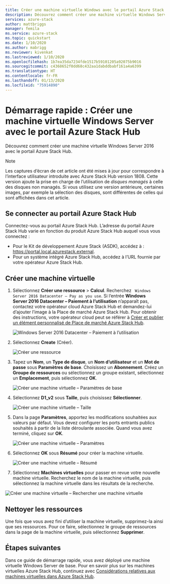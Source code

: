 ```yaml
---
title: Créer une machine virtuelle Windows avec le portail Azure Stack Hub | Microsoft Docs
description: Découvrez comment créer une machine virtuelle Windows Server 2016 avec le portail Azure Stack Hub.
services: azure-stack
author: mattbriggs
manager: femila
ms.service: azure-stack
ms.topic: quickstart
ms.date: 1/10/2020
ms.author: mabrigg
ms.reviewer: kivenkat
ms.lastreviewed: 1/10/2020
ms.openlocfilehash: 1b7ea35da7234fde1517b59101205a92075b9016
ms.sourcegitcommit: c4368652f0dd68c432aa1dabddbabf161a4a6399
ms.translationtype: HT
ms.contentlocale: fr-FR
ms.lasthandoff: 01/13/2020
ms.locfileid: "75914890"
---
```

# <a name="quickstart-create-a-windows-server-vm-with-the-azure-stack-hub-portal"></a>Démarrage rapide : Créer une machine virtuelle Windows Server avec le portail Azure Stack Hub

Découvrez comment créer une machine virtuelle Windows Server 2016 avec le portail Azure Stack Hub.

> [!NOTE]  
> Les captures d’écran de cet article ont été mises à jour pour correspondre à l’interface utilisateur introduite avec Azure Stack Hub version 1808. Cette version ajoute la prise en charge de l’utilisation de *disques managés* à celle des disques non managés. Si vous utilisez une version antérieure, certaines images, par exemple la sélection des disques, sont différentes de celles qui sont affichées dans cet article.  


## <a name="sign-in-to-the-azure-stack-hub-portal"></a>Se connecter au portail Azure Stack Hub

Connectez-vous au portail Azure Stack Hub. L’adresse du portail Azure Stack Hub varie en fonction du produit Azure Stack Hub auquel vous vous connectez :

* Pour le Kit de développement Azure Stack (ASDK), accédez à : https://portal.local.azurestack.external.
* Pour un système intégré Azure Stack Hub, accédez à l’URL fournie par votre opérateur Azure Stack Hub.

## <a name="create-a-vm"></a>Créer une machine virtuelle

1. Sélectionnez **Créer une ressource** > **Calcul**. Recherchez ` Windows Server 2016 Datacenter – Pay as you use`.
    Si l’entrée **Windows Server 2016 Datacenter – Paiement à l’utilisation** n’apparaît pas, contactez votre opérateur cloud Azure Stack Hub et demandez-lui d’ajouter l’image à la Place de marché Azure Stack Hub. Pour obtenir des instructions, votre opérateur cloud peut se référer à [Créer et publier un élément personnalisé de Place de marché Azure Stack Hub](../operator/azure-stack-create-and-publish-marketplace-item.md).

    ![Windows Server 2016 Datacenter – Paiement à l’utilisation](./media/azure-stack-quick-windows-portal/image1.png)

1. Sélectionnez **Create** (Créer).

    ![Créer une ressource](./media/azure-stack-quick-windows-portal/image2.png)

1. Tapez un **Nom**, un **Type de disque**, un **Nom d’utilisateur** et un **Mot de passe** sous **Paramètres de base**. Choisissez un **Abonnement**. Créez un **Groupe de ressources** ou sélectionnez un groupe existant, sélectionnez un **Emplacement**, puis sélectionnez **OK**.

    ![Créer une machine virtuelle – Paramètres de base](./media/azure-stack-quick-windows-portal/image3.png)

1. Sélectionnez **D1_v2** sous **Taille**, puis choisissez **Sélectionner**.

    ![Créer une machine virtuelle – Taille](./media/azure-stack-quick-windows-portal/image4.png)

1. Dans la page **Paramètres**, apportez les modifications souhaitées aux valeurs par défaut. Vous devez configurer les ports entrants publics souhaités à partir de la liste déroulante associée. Quand vous avez terminé, cliquez sur **OK**.

    ![Créer une machine virtuelle – Paramètres](./media/azure-stack-quick-windows-portal/image5.png)

1. Sélectionnez **OK** sous **Résumé** pour créer la machine virtuelle.

    ![Créer une machine virtuelle – Résumé](./media/azure-stack-quick-windows-portal/image6.png)

1. Sélectionnez **Machines virtuelles** pour passer en revue votre nouvelle machine virtuelle. Recherchez le nom de la machine virtuelle, puis sélectionnez la machine virtuelle dans les résultats de la recherche.

![Créer une machine virtuelle – Rechercher une machine virtuelle](./media/azure-stack-quick-windows-portal/image7.png)

## <a name="clean-up-resources"></a>Nettoyer les ressources

Une fois que vous avez fini d’utiliser la machine virtuelle, supprimez-la ainsi que ses ressources. Pour ce faire, sélectionnez le groupe de ressources dans la page de la machine virtuelle, puis sélectionnez **Supprimer**.

## <a name="next-steps"></a>Étapes suivantes

Dans ce guide de démarrage rapide, vous avez déployé une machine virtuelle Windows Server de base. Pour en savoir plus sur les machines virtuelles Azure Stack Hub, continuez avec [Considérations relatives aux machines virtuelles dans Azure Stack Hub](azure-stack-vm-considerations.md).
